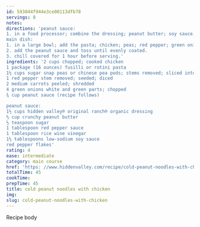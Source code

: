 ```yaml
---
id: 593044f944e3ce00113dfb78
servings: 8
notes:
directions: 'peanut sauce:
1. in a food processor; combine the dressing; peanut butter; soy sauce; vinegar; red pepper sauce; and sugar and process until smooth.
main dish:
1. in a large bowl; add the pasta; chicken; peas; red pepper; green onion and carrot.
2. add the peanut sauce and toss until evenly coated.
3. chill covered for 1 hour before serving.'
ingredients: '2 cups chopped; cooked chicken
1 package (16 ounces) fusilli or rotini pasta
1½ cups sugar snap peas or chinese pea pods; stems removed; sliced into 1-inch pieces
1 red pepper stem removed; seeded; diced
2 medium carrots peeled; shredded
4 green onions white and green parts; chopped
¾ cup peanut sauce (recipe follows)

peanut sauce:
1½ cups hidden valley® original ranch® organic dressing
⅔ cup crunchy peanut butter
½ teaspoon sugar
1 tablespoon red pepper sauce
1 tablespoon rice wine vinegar
1½ tablespoons low-sodium soy sauce
red pepper flakes'
rating: 4
ease: intermediate
category: main course
href: 'https: //www.hiddenvalley.com/recipe/cold-peanut-noodles-with-chicken/'
totalTime: 45
cookTime:
prepTime: 45
title: cold peanut noodles with chicken
img:
slug: cold-peanut-noodles-with-chicken
---
```

Recipe body